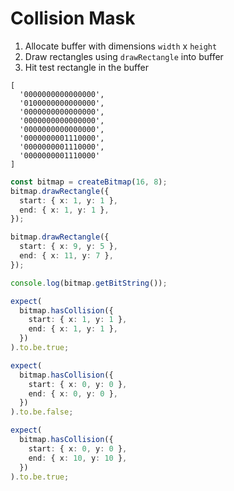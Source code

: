 # Collision Mask

1. Allocate buffer with dimensions `width` x `height`
2. Draw rectangles using `drawRectangle` into buffer
3. Hit test rectangle in the buffer

```
[
  '0000000000000000',
  '0100000000000000',
  '0000000000000000',
  '0000000000000000',
  '0000000000000000',
  '0000000001110000',
  '0000000001110000',
  '0000000001110000'
]
```

```typescript
const bitmap = createBitmap(16, 8);
bitmap.drawRectangle({
  start: { x: 1, y: 1 },
  end: { x: 1, y: 1 },
});

bitmap.drawRectangle({
  start: { x: 9, y: 5 },
  end: { x: 11, y: 7 },
});

console.log(bitmap.getBitString());

expect(
  bitmap.hasCollision({
    start: { x: 1, y: 1 },
    end: { x: 1, y: 1 },
  })
).to.be.true;

expect(
  bitmap.hasCollision({
    start: { x: 0, y: 0 },
    end: { x: 0, y: 0 },
  })
).to.be.false;

expect(
  bitmap.hasCollision({
    start: { x: 0, y: 0 },
    end: { x: 10, y: 10 },
  })
).to.be.true;
```
